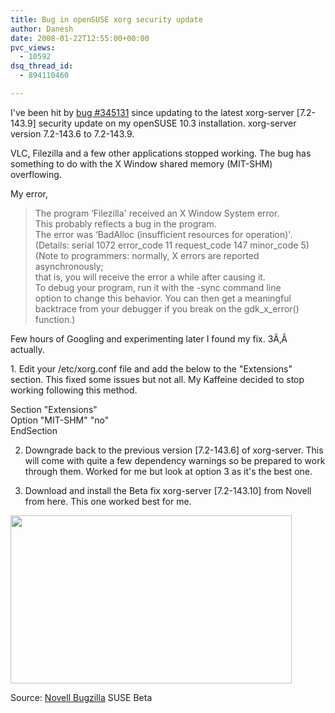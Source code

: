 ```yaml
---
title: Bug in openSUSE xorg security update
author: Danesh
date: 2008-01-22T12:55:00+00:00
pvc_views:
  - 10592
dsq_thread_id:
  - 894110460

---
```

I've been hit by [bug #345131][1] since updating to the latest xorg-server [7.2-143.9] security update on my openSUSE 10.3 installation. xorg-server version 7.2-143.6 to 7.2-143.9.

VLC, Filezilla and a few other applications stopped working. The bug has something to do with the X Window shared memory (MIT-SHM) overflowing.

My error,

> The program &#8216;Filezilla' received an X Window System error.  
> This probably reflects a bug in the program.  
> The error was &#8216;BadAlloc (insufficient resources for operation)'.  
> (Details: serial 1072 error\_code 11 request\_code 147 minor_code 5)  
> (Note to programmers: normally, X errors are reported asynchronously;  
> that is, you will receive the error a while after causing it.  
> To debug your program, run it with the -sync command line  
> option to change this behavior. You can then get a meaningful  
> backtrace from your debugger if you break on the gdk\_x\_error() function.)

Few hours of Googling and experimenting later I found my fix. 3Ã‚Â  actually.

<!--more-->1. Edit your /etc/xorg.conf file and add the below to the "Extensions" section. This fixed some issues but not all. My Kaffeine decided to stop working following this method.

Section "Extensions"  
Option "MIT-SHM" "no"  
EndSection

2. Downgrade back to the previous version [7.2-143.6] of xorg-server. This will come with quite a few dependency warnings so be prepared to work through them. Worked for me but look at option 3 as it's the best one.

3. Download and install the Beta fix xorg-server [7.2-143.10] from Novell from here. This one worked best for me.

<img loading="lazy" src="http://farm3.static.flickr.com/2085/2211346047_76d47bd0f3.jpg" height="269" width="450" /> 

Source: [Novell Bugzilla][1] SUSE Beta

 [1]: https://bugzilla.novell.com/show_bug.cgi?id=345131